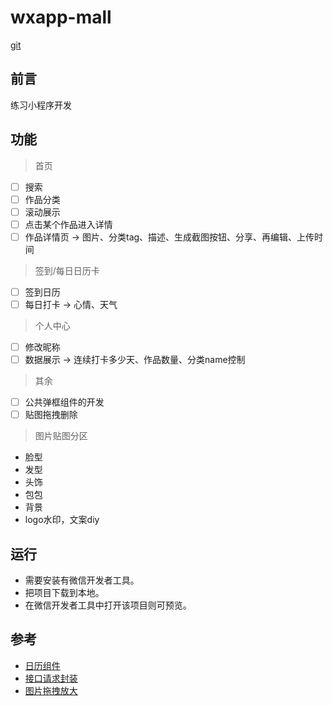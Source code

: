 # wxapp-mall
[git]()

## 前言
练习小程序开发

## 功能
> 首页
- [ ] 搜索
- [ ] 作品分类
- [ ] 滚动展示
- [ ] 点击某个作品进入详情
- [ ] 作品详情页 -> 图片、分类tag、描述、生成截图按钮、分享、再编辑、上传时间

> 签到/每日日历卡
- [ ] 签到日历
- [ ] 每日打卡 -> 心情、天气

> 个人中心
- [ ] 修改昵称
- [ ] 数据展示 -> 连续打卡多少天、作品数量、分类name控制

> 其余
- [ ] 公共弹框组件的开发
- [ ] 贴图拖拽删除

> 图片贴图分区
* 脸型
* 发型
* 头饰
* 包包
* 背景
* logo水印，文案diy

## 运行

* 需要安装有微信开发者工具。
* 把项目下载到本地。
* 在微信开发者工具中打开该项目则可预览。

## 参考

* [日历组件](https://github.com/treadpit/wx_calendar)
* [接口请求封装](https://juejin.im/post/5b050e5651882542816aabfa)
* [图片拖拽放大](https://developers.weixin.qq.com/community/develop/article/doc/00080ca563c118fc7ca9b64a051c13?highline=%E5%9B%BE%E7%89%87%E6%8C%89%E4%BD%8F%E4%B8%80%E8%A7%92%E6%80%8E%E4%B9%88%E5%AE%9E%E7%8E%B0%E7%BC%A9%E6%94%BE%E3%80%81%E6%97%8B%E8%BD%AC%E3%80%81%E6%8B%96%E6%8B%BD)
